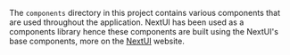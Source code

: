 The `components` directory in this project contains various components that are used throughout the application. 
NextUI has been used as a components library hence these components are built using the NextUI's base components, more on the [NextUI](https://nextui.org/) website. 

